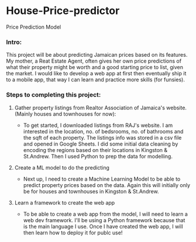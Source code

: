 # House-Price-predictor

Price Prediction Model

### Intro:
This project will be about predicting Jamaican prices based on its features. My mother, a Reat Estate Agent, often gives her own price predictions of what their property might be worth and a good starting price to list, given the market. I would like to develop a web app at first then eventually ship it to a mobile app, that way I can learn and practice more skills (for funsies). 

### Steps to completing this project:
1. Gather property listings from Realtor Association of Jamaica's website. (Mainly houses and townhouses for now):
    <ul>
    <li>To get started, I downloaded listings from RAJ's website. I am interested in the location, no. of bedsrooms, no. of bathrooms and the sqft of each property. The listings info was stored in a csv file and opened in Google Sheets. I did some initial data cleaning by encoding the regions based on their locations in Kingston & St.Andrew. Then I used Python to prep the data for modelling. </li>
    </ul>
    
2. Create a ML model to do the predicting
    <ul>
    <li>Next up, I need to create a Machine Learning Model to be able to predict property prices based on the data. Again this will initially only be for houses and townhouses in Kingston & St.Andrew. </li>
    </ul>

3. Learn a framework to create the web app
    <ul>
    <li>To be able to create a web app from the model, I will need to learn a web dev framework. I'll be using a Python framework because that is the main language I use. Once I have created the web app, I will then learn how to deploy it for publc use!</li>
    </ul>
